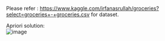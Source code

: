 Please refer : https://www.kaggle.com/irfanasrullah/groceries?select=groceries+-+groceries.csv  for dataset.    


Apriori solution:   
![image](https://user-images.githubusercontent.com/17707854/152095530-41ef98d1-23fd-49b3-a288-db4566779dfa.png)

